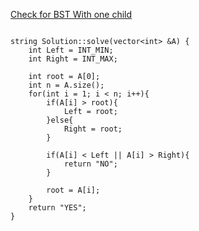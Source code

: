 [Check for BST With one child](https://www.scaler.com/academy/mentee-dashboard/class/39872/homework/problems/4258/?navref=cl_pb_nv_tb)

```

string Solution::solve(vector<int> &A) {
    int Left = INT_MIN;
    int Right = INT_MAX;

    int root = A[0];
    int n = A.size();
    for(int i = 1; i < n; i++){
        if(A[i] > root){
            Left = root;
        }else{
            Right = root;
        }

        if(A[i] < Left || A[i] > Right){
            return "NO";
        }

        root = A[i];
    }
    return "YES";
}


```
